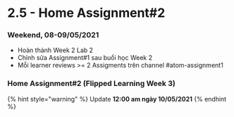 # 2.5 - Home Assignment\#2

### Weekend, 08-09/05/2021

* Hoàn thành Week 2 Lab 2 
* Chỉnh sửa Assignment\#1 sau buổi học Week 2
* Mỗi learner reviews &gt;= 2 Assigments trên channel \#atom-assignment1

### Home Assignment\#2 \(Flipped Learning Week 3\)

{% hint style="warning" %}
Update **12:00 am ngày 10/05/2021**
{% endhint %}

